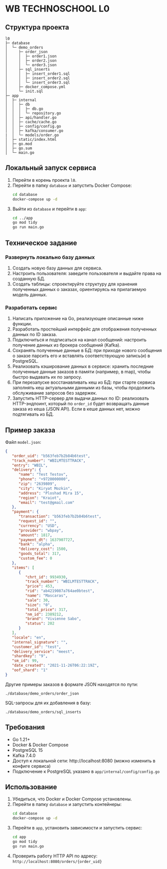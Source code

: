 # WB TECHNOSCHOOL L0

## Структура проекта

```
l0
├─ database
│  └─ demo_orders
│     ├─ order_json
│     │  ├─ order1.json
│     │  ├─ order2.json
│     │  └─ order3.json
│     ├─ sql_inserts
│     │  ├─ insert_order1.sql
│     │  ├─ insert_order2.sql
│     │  └─ insert_order3.sql
│     ├─ docker_compose.yml
│     └─ init.sql
├─ app
│  ├─ internal
│  │  ├─ db
│  │  │  ├─ db.go
│  │  │  └─ repository.go
│  │  ├─ api/handler.go
│  │  ├─ cache/cache.go
│  │  ├─ config/config.go
│  │  ├─ kafka/consumer.go
|  │  └─ models/order.go
│  ├─ static/index.html
│  ├─ go.mod
│  ├─ go.sum
│  └─ main.go
```

## Локальный запуск сервиса

1. Перейти в корень проекта `l0`.
2. Перейти в папку `database` и запустить Docker Compose:
   ```bash
   cd database
   docker-compose up -d
   ```
3. Выйти из `database` и перейти в `app`:
   ```bash
   cd ../app
   go mod tidy
   go run main.go
   ```

## Техническое задание

### Развернуть локально базу данных
1) Создать новую базу данных для сервиса.
2) Настроить пользователя: заведите пользователя и выдайте права на созданную БД.
3) Создать таблицы: спроектируйте структуру для хранения полученных данных о заказах, ориентируясь на прилагаемую модель данных.

### Разработать сервис
1) Написать приложение на Go, реализующее описанные ниже функции.
2) Разработать простейший интерфейс для отображения полученных данных по ID заказа.
3) Подключиться и подписаться на канал сообщений: настроить получение данных из брокера сообщений (Kafka).
4) Сохранять полученные данные в БД: при приходе нового сообщения о заказе парсить его и вставлять соответствующую запись(и) в PostgreSQL.
5) Реализовать кэширование данных в сервисе: хранить последние полученные данные заказов в памяти (например, в map), чтобы быстро выдавать их по запросу.
6) При перезапуске восстанавливать кеш из БД: при старте сервиса заполнять кеш актуальными данными из базы, чтобы продолжить обслуживание запросов без задержек.
7) Запустить HTTP-сервер для выдачи данных по ID: реализовать HTTP-эндпоинт, который по `order_id` будет возвращать данные заказа из кеша (JSON API). Если в кеше данных нет, можно подтягивать из БД.

## Пример заказа

Файл `model.json`:

```json
{
   "order_uid": "b563feb7b2b84b6test",
   "track_number": "WBILMTESTTRACK",
   "entry": "WBIL",
   "delivery": {
      "name": "Test Testov",
      "phone": "+9720000000",
      "zip": "2639809",
      "city": "Kiryat Mozkin",
      "address": "Ploshad Mira 15",
      "region": "Kraiot",
      "email": "test@gmail.com"
   },
   "payment": {
      "transaction": "b563feb7b2b84b6test",
      "request_id": "",
      "currency": "USD",
      "provider": "wbpay",
      "amount": 1817,
      "payment_dt": 1637907727,
      "bank": "alpha",
      "delivery_cost": 1500,
      "goods_total": 317,
      "custom_fee": 0
   },
   "items": [
      {
         "chrt_id": 9934930,
         "track_number": "WBILMTESTTRACK",
         "price": 453,
         "rid": "ab4219087a764ae0btest",
         "name": "Mascaras",
         "sale": 30,
         "size": "0",
         "total_price": 317,
         "nm_id": 2389212,
         "brand": "Vivienne Sabo",
         "status": 202
      }
   ],
   "locale": "en",
   "internal_signature": "",
   "customer_id": "test",
   "delivery_service": "meest",
   "shardkey": "9",
   "sm_id": 99,
   "date_created": "2021-11-26T06:22:19Z",
   "oof_shard": "1"
}
```

Другие примеры заказов в формате JSON находятся по пути:
```
./database/demo_orders/order_json
```
SQL-запросы для их добавления в базу:
```
./database/demo_orders/sql_inserts
```

## Требования
- Go 1.21+
- Docker & Docker Compose
- PostgreSQL 15
- Kafka 7.4.0
- Доступ к локальной сети: http://localhost:8080 (можно изменить в конфиге сервиса)
- Подключение к PostgreSQL указано в `app/internal/config/config.go`

## Использование

1. Убедиться, что Docker и Docker Compose установлены.
2. Перейти в папку `database` и запустить контейнеры:
   ```bash
   cd database
   docker-compose up -d
   ```
3. Перейти в `app`, установить зависимости и запустить сервис:
   ```bash
   cd app
   go mod tidy
   go run main.go
   ```
4. Проверить работу HTTP API по адресу: `http://localhost:8080/orders/{order_uid}`

